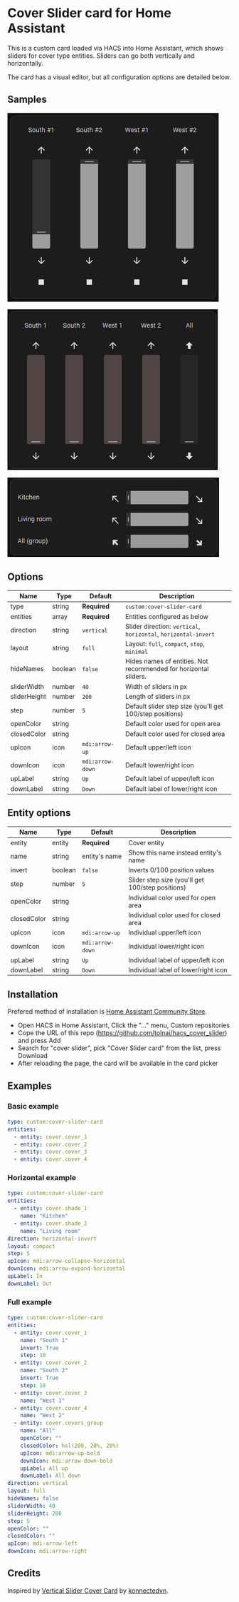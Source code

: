 # Cover Slider card for Home Assistant

This is a custom card loaded via HACS into Home Assistant, which shows sliders for cover type entities. Sliders can go both vertically and horizontally.

The card has a visual editor, but all configuration options are detailed below.

## Samples

![Basic example](images/basic.png)

![Vertical example](images/vertical.png)

![Horizontal example](images/horizontal.png)

## Options

| Name         | Type    | Default          | Description                                                      |
| ------------ | ------- | ---------------- | ---------------------------------------------------------------- |
| type         | string  | **Required**     | `custom:cover-slider-card`                                       |
| entities     | array   | **Required**     | Entities configured as below                                     |
| direction    | string  | `vertical`       | Slider direction: `vertical`, `horizontal`, `horizontal-invert`  |
| layout       | string  | `full`           | Layout: `full`, `compact`, `stop`, `minimal`                     |
| hideNames    | boolean | `false`          | Hides names of entities. Not recommended for horizontal sliders. |
| sliderWidth  | number  | `40`             | Width of sliders in px                                           |
| sliderHeight | number  | `200`            | Length of sliders in px                                          |
| step         | number  | `5`              | Default slider step size (you'll get 100/step positions)         |
| openColor    | string  |                  | Default color used for open area                                 |
| closedColor  | string  |                  | Default color used for closed area                               |
| upIcon       | icon    | `mdi:arrow-up`   | Default upper/left icon                                          |
| downIcon     | icon    | `mdi:arrow-down` | Default lower/right icon                                         |
| upLabel      | string  | `Up`             | Default label of upper/left icon                                 |
| downLabel    | string  | `Down`           | Default label of lower/right icon                                |

## Entity options

| Name        | Type    | Default          | Description                                      |
| ----------- | ------- | ---------------- | ------------------------------------------------ |
| entity      | entity  | **Required**     | Cover entity                                     |
| name        | string  | entity's name    | Show this name instead entity's name             |
| invert      | boolean | `false`          | Inverts 0/100 position values                    |
| step        | number  | `5`              | Slider step size (you'll get 100/step positions) |
| openColor   | string  |                  | Individual color used for open area              |
| closedColor | string  |                  | Individual color used for closed area            |
| upIcon      | icon    | `mdi:arrow-up`   | Individual upper/left icon                       |
| downIcon    | icon    | `mdi:arrow-down` | Individual lower/right icon                      |
| upLabel     | string  | `Up`             | Individual label of upper/left icon              |
| downLabel   | string  | `Down`           | Individual label of lower/right icon             |

## Installation

Prefered method of installation is [Home Assistant Community Store](https://github.com/hacs/integration).

- Open HACS in Home Assistant, Click the "..." menu, Custom repositories
- Cope the URL of this repo (<https://github.com/tolnai/hacs_cover_slider>) and press Add
- Search for "cover slider", pick "Cover Slider card" from the list, press Download
- After reloading the page, the card will be available in the card picker

## Examples

### Basic example

```yaml
type: custom:cover-slider-card
entities:
  - entity: cover.cover_1
  - entity: cover.cover_2
  - entity: cover.cover_3
  - entity: cover.cover_4
```

### Horizontal example

```yaml
type: custom:cover-slider-card
entities:
  - entity: cover.shade_1
    name: "Kitchen"
  - entity: cover.shade_2
    name: "Living room"
direction: horizontal-invert
layout: compact
step: 5
upIcon: mdi:arrow-collapse-horizontal
downIcon: mdi:arrow-expand-horizontal
upLabel: In
downLabel: Out
```

### Full example

```yaml
type: custom:cover-slider-card
entities:
  - entity: cover.cover_1
    name: "South 1"
    invert: True
    step: 10
  - entity: cover.cover_2
    name: "South 2"
    invert: True
    step: 10
  - entity: cover.cover_3
    name: "West 1"
  - entity: cover.cover_4
    name: "West 2"
  - entity: cover.covers_group
    name: "All"
    openColor: ""
    closedColor: hsl(200, 20%, 20%)
    upIcon: mdi:arrow-up-bold
    downIcon: mdi:arrow-down-bold
    upLabel: All up
    downLabel: All down
direction: vertical
layout: full
hideNames: false
sliderWidth: 40
sliderHeight: 200
step: 5
openColor: ""
closedColor: ""
upIcon: mdi-arrow-left
downIcon: mdi:arrow-right
```

## Credits

Inspired by [Vertical Slider Cover Card](https://github.com/konnectedvn/lovelace-vertical-slider-cover-card) by [konnectedvn](https://github.com/konnectedvn).
